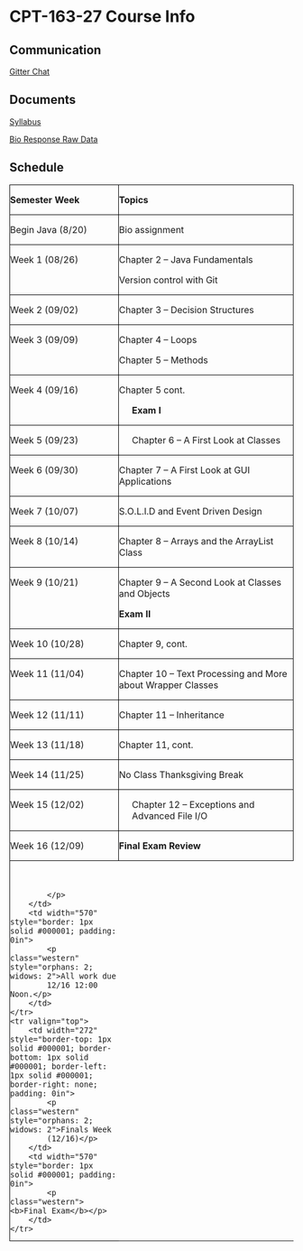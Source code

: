 # CPT-163-27 Course Info

## Communication
[Gitter Chat](https://gitter.im/WCCCEDU?utm_source=share-link&utm_medium=link&utm_campaign=share-link)

## Documents
[Syllabus](https://github.com/WCCCEDU/CPT-163-27-F2015-Course-Info/blob/master/cpt_163_27_syllabus.pdf)

[Bio Response Raw Data](https://github.com/WCCCEDU/CPT-163-27-F2015-Course-Info/blob/pks/bio_responses_raw_data/bio_responses.md)

## Schedule
<table width="844" cellpadding="0" cellspacing="0">
	<colgroup><col width="272">
	<col width="570">
	</colgroup><tbody><tr valign="top">
		<td width="272" style="border-top: 1px solid #000001; border-bottom: 1px solid #000001; border-left: 1px solid #000001; border-right: none; padding: 0in">
			<p class="western"><b>Semester Week</b></p>
		</td>
		<td width="570" style="border: 1px solid #000001; padding: 0in">
			<p class="western"><b>Topics</b></p>
		</td>
	</tr>
	<tr valign="top">
		<td width="272" style="border-top: 1px solid #000001; border-bottom: 1px solid #000001; border-left: 1px solid #000001; border-right: none; padding: 0in">
			<p class="western" style="orphans: 2; widows: 2">Begin Java (8/20)</p>
		</td>
		<td width="570" style="border: 1px solid #000001; padding: 0in">
			<p class="western" style="orphans: 2; widows: 2">Bio assignment</p>
		</td>
	</tr>
	<tr valign="top">
		<td width="272" style="border-top: 1px solid #000001; border-bottom: 1px solid #000001; border-left: 1px solid #000001; border-right: none; padding: 0in">
			<p class="western" style="orphans: 2; widows: 2">Week 1 (08/26)</p>
		</td>
		<td width="570" style="border: 1px solid #000001; padding: 0in">
			<p class="western" style="margin-bottom: 0.03in">Chapter 2 –
			Java Fundamentals</p>
			<p class="western">Version control with Git</p>
		</td>
	</tr>
	<tr valign="top">
		<td width="272" style="border-top: 1px solid #000001; border-bottom: 1px solid #000001; border-left: 1px solid #000001; border-right: none; padding: 0in">
			<p class="western" style="orphans: 2; widows: 2">Week 2 (09/02)</p>
		</td>
		<td width="570" style="border: 1px solid #000001; padding: 0in">
			<p class="western">Chapter 3 – Decision Structures</p>
		</td>
	</tr>
	<tr valign="top">
		<td width="272" style="border-top: 1px solid #000001; border-bottom: 1px solid #000001; border-left: 1px solid #000001; border-right: none; padding: 0in">
			<p class="western" style="orphans: 2; widows: 2">Week 3 (09/09)</p>
		</td>
		<td width="570" style="border: 1px solid #000001; padding: 0in">
			<p class="western" style="margin-bottom: 0.03in; font-weight: normal">
			Chapter 4 – Loops</p>
			<p class="western" style="font-weight: normal">Chapter 5 –
			Methods</p>
		</td>
	</tr>
	<tr valign="top">
		<td width="272" style="border-top: 1px solid #000001; border-bottom: 1px solid #000001; border-left: 1px solid #000001; border-right: none; padding: 0in">
			<p class="western" style="orphans: 2; widows: 2">Week 4 (09/16)</p>
		</td>
		<td width="570" style="border: 1px solid #000001; padding: 0in">
			<p class="western" style="margin-bottom: 0.03in; font-weight: normal">
			Chapter 5 cont.</p>
			<p class="western" style="margin-left: 0.24in; text-indent: 0in"><b>Exam
			I</b></p>
		</td>
	</tr>
	<tr valign="top">
		<td width="272" style="border-top: 1px solid #000001; border-bottom: 1px solid #000001; border-left: 1px solid #000001; border-right: none; padding: 0in">
			<p class="western" style="orphans: 2; widows: 2">Week 5 (09/23)</p>
		</td>
		<td width="570" style="border: 1px solid #000001; padding: 0in">
			<p class="western" style="margin-left: 0.24in; text-indent: 0in">Chapter
			6 – A First Look at Classes</p>
		</td>
	</tr>
	<tr valign="top">
		<td width="272" style="border-top: 1px solid #000001; border-bottom: 1px solid #000001; border-left: 1px solid #000001; border-right: none; padding: 0in">
			<p class="western" style="orphans: 2; widows: 2">Week 6 (09/30)</p>
		</td>
		<td width="570" style="border: 1px solid #000001; padding: 0in">
			<p class="western" style="margin-left: 0in; text-indent: 0in">    
			  Chapter 7 – A First Look at GUI Applications</p>
		</td>
	</tr>
	<tr valign="top">
		<td width="272" style="border-top: 1px solid #000001; border-bottom: 1px solid #000001; border-left: 1px solid #000001; border-right: none; padding: 0in">
			<p class="western" style="orphans: 2; widows: 2">Week 7 (10/07)</p>
		</td>
		<td width="570" style="border: 1px solid #000001; padding: 0in">
			<p class="western">S.O.L.I.D and Event Driven Design</p>
		</td>
	</tr>
	<tr valign="top">
		<td width="272" style="border-top: 1px solid #000001; border-bottom: 1px solid #000001; border-left: 1px solid #000001; border-right: none; padding: 0in">
			<p class="western" style="orphans: 2; widows: 2">Week 8 (10/14)</p>
		</td>
		<td width="570" style="border: 1px solid #000001; padding: 0in">
			<p class="western" style="margin-left: 0in; text-indent: 0in">    
			  Chapter 8 – Arrays and the ArrayList Class</p>
		</td>
	</tr>
	<tr valign="top">
		<td width="272" style="border-top: 1px solid #000001; border-bottom: 1px solid #000001; border-left: 1px solid #000001; border-right: none; padding: 0in">
			<p class="western" style="orphans: 2; widows: 2">Week 9 (10/21)</p>
		</td>
		<td width="570" style="border: 1px solid #000001; padding: 0in">
			<p class="western" style="margin-left: 0in; text-indent: 0in; margin-bottom: 0.03in">
			       Chapter 9 – A Second Look at Classes and Objects</p>
			<p class="western" style="margin-left: 0in; text-indent: 0in">    
			  <b>Exam II</b></p>
		</td>
	</tr>
	<tr valign="top">
		<td width="272" style="border-top: 1px solid #000001; border-bottom: 1px solid #000001; border-left: 1px solid #000001; border-right: none; padding: 0in">
			<p class="western" style="orphans: 2; widows: 2">Week 10 (10/28)</p>
		</td>
		<td width="570" style="border: 1px solid #000001; padding: 0in">
			<p class="western">Chapter 9, cont.</p>
		</td>
	</tr>
	<tr valign="top">
		<td width="272" style="border-top: 1px solid #000001; border-bottom: 1px solid #000001; border-left: 1px solid #000001; border-right: none; padding: 0in">
			<p class="western" style="orphans: 2; widows: 2">Week 11 (11/04)</p>
		</td>
		<td width="570" style="border: 1px solid #000001; padding: 0in">
			<p class="western" style="margin-left: 0in; text-indent: 0in">    
			  Chapter 10 – Text Processing and More about Wrapper Classes</p>
		</td>
	</tr>
	<tr valign="top">
		<td width="272" style="border-top: 1px solid #000001; border-bottom: 1px solid #000001; border-left: 1px solid #000001; border-right: none; padding: 0in">
			<p class="western" style="orphans: 2; widows: 2">Week 12 (11/11)</p>
		</td>
		<td width="570" style="border: 1px solid #000001; padding: 0in">
			<p class="western" style="margin-left: 0in; text-indent: 0in">    
			  Chapter 11 – Inheritance</p>
		</td>
	</tr>
	<tr valign="top">
		<td width="272" style="border-top: 1px solid #000001; border-bottom: 1px solid #000001; border-left: 1px solid #000001; border-right: none; padding: 0in">
			<p class="western" style="orphans: 2; widows: 2">Week 13 (11/18)</p>
		</td>
		<td width="570" style="border: 1px solid #000001; padding: 0in">
			<p class="western">Chapter 11, cont.</p>
		</td>
	</tr>
	<tr valign="top">
		<td width="272" style="border-top: 1px solid #000001; border-bottom: 1px solid #000001; border-left: 1px solid #000001; border-right: none; padding: 0in">
			<p class="western" style="orphans: 2; widows: 2">Week 14 (11/25)</p>
		</td>
		<td width="570" style="border: 1px solid #000001; padding: 0in">
			<p class="western">No Class Thanksgiving Break</p>
		</td>
	</tr>
	<tr valign="top">
		<td width="272" style="border-top: 1px solid #000001; border-bottom: 1px solid #000001; border-left: 1px solid #000001; border-right: none; padding: 0in">
			<p class="western" style="orphans: 2; widows: 2">Week 15 (12/02)</p>
		</td>
		<td width="570" style="border: 1px solid #000001; padding: 0in">
			<p class="western" style="margin-left: 0.24in; text-indent: 0in">Chapter
			12 – Exceptions and Advanced File I/O</p>
		</td>
	</tr>
	<tr valign="top">
		<td width="272" style="border-top: 1px solid #000001; border-bottom: 1px solid #000001; border-left: 1px solid #000001; border-right: none; padding: 0in">
			<p class="western" style="orphans: 2; widows: 2">Week 16 (12/09)</p>
		</td>
		<td width="570" style="border: 1px solid #000001; padding: 0in">
			<p class="western"><b>Final Exam Review</b></p>
		</td>
	</tr>
	<tr valign="top">
		<td width="272" style="border-top: 1px solid #000001; border-bottom: 1px solid #000001; border-left: 1px solid #000001; border-right: none; padding: 0in">
			<p class="western"><br>

			</p>
		</td>
		<td width="570" style="border: 1px solid #000001; padding: 0in">
			<p class="western" style="orphans: 2; widows: 2">All work due
			12/16 12:00 Noon.</p>
		</td>
	</tr>
	<tr valign="top">
		<td width="272" style="border-top: 1px solid #000001; border-bottom: 1px solid #000001; border-left: 1px solid #000001; border-right: none; padding: 0in">
			<p class="western" style="orphans: 2; widows: 2">Finals Week
			(12/16)</p>
		</td>
		<td width="570" style="border: 1px solid #000001; padding: 0in">
			<p class="western"><b>Final Exam</b></p>
		</td>
	</tr>
</tbody></table>
